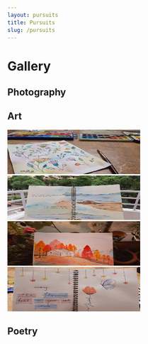 ```yaml
---
layout: pursuits
title: Pursuits
slug: /pursuits
---
```


# Gallery

## Photography



## Art

<img src="/assets/img/gallery/art/1.png" width="300px" height="100px"/>
<img src="/assets/img/gallery/art/2.png" width="300px" height="100px"/>

<div class="vert-space">

</div>

<img src="/assets/img/gallery/art/3.png" width="300px" height="100px"/>
<img src="/assets/img/gallery/art/4.png" width="300px" height="100px"/>

## Poetry
